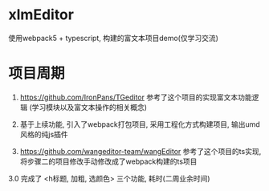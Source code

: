 # xlmEditor
使用webpack5 + typescript, 构建的富文本项目demo(仅学习交流)

# 项目周期
1. https://github.com/IronPans/TGeditor 参考了这个项目的实现富文本功能逻辑 (学习模块以及富文本操作的相关概念)

2. 基于上续功能, 引入了webpack打包项目, 采用工程化方式构建项目, 输出umd风格的纯js插件

3. https://github.com/wangeditor-team/wangEditor 参考了这个项目的ts实现, 将步骤二的项目修改手动修改成了webpack构建的ts项目

3.0  完成了 <h标题, 加粗, 选颜色> 三个功能, 耗时(二周业余时间)